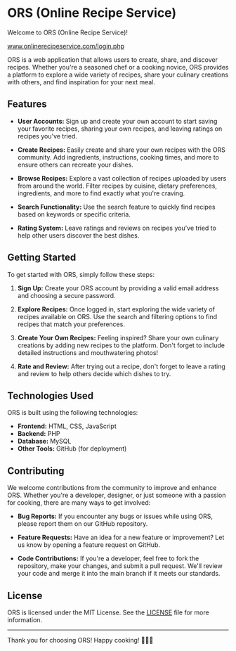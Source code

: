 # ORS (Online Recipe Service)

Welcome to ORS (Online Recipe Service)!

www.onlinerecipeservice.com/login.php

ORS is a web application that allows users to create, share, and discover recipes. Whether you're a seasoned chef or a cooking novice, ORS provides a platform to explore a wide variety of recipes, share your culinary creations with others, and find inspiration for your next meal.

## Features

- **User Accounts:** Sign up and create your own account to start saving your favorite recipes, sharing your own recipes, and leaving ratings on recipes you've tried.
  
- **Create Recipes:** Easily create and share your own recipes with the ORS community. Add ingredients, instructions, cooking times, and more to ensure others can recreate your dishes.
  
- **Browse Recipes:** Explore a vast collection of recipes uploaded by users from around the world. Filter recipes by cuisine, dietary preferences, ingredients, and more to find exactly what you're craving.
  
- **Search Functionality:** Use the search feature to quickly find recipes based on keywords or specific criteria.
  
- **Rating System:** Leave ratings and reviews on recipes you've tried to help other users discover the best dishes.

## Getting Started

To get started with ORS, simply follow these steps:

1. **Sign Up:** Create your ORS account by providing a valid email address and choosing a secure password.
  
2. **Explore Recipes:** Once logged in, start exploring the wide variety of recipes available on ORS. Use the search and filtering options to find recipes that match your preferences.
  
3. **Create Your Own Recipes:** Feeling inspired? Share your own culinary creations by adding new recipes to the platform. Don't forget to include detailed instructions and mouthwatering photos!
  
4. **Rate and Review:** After trying out a recipe, don't forget to leave a rating and review to help others decide which dishes to try.

## Technologies Used

ORS is built using the following technologies:

- **Frontend:** HTML, CSS, JavaScript
- **Backend:** PHP
- **Database:** MySQL
- **Other Tools:** GitHub (for deployment)

## Contributing

We welcome contributions from the community to improve and enhance ORS. Whether you're a developer, designer, or just someone with a passion for cooking, there are many ways to get involved:

- **Bug Reports:** If you encounter any bugs or issues while using ORS, please report them on our GitHub repository.
  
- **Feature Requests:** Have an idea for a new feature or improvement? Let us know by opening a feature request on GitHub.
  
- **Code Contributions:** If you're a developer, feel free to fork the repository, make your changes, and submit a pull request. We'll review your code and merge it into the main branch if it meets our standards.


## License

ORS is licensed under the MIT License. See the [LICENSE](LICENSE) file for more information.

---

Thank you for choosing ORS! Happy cooking! 🍳🥗🍰
